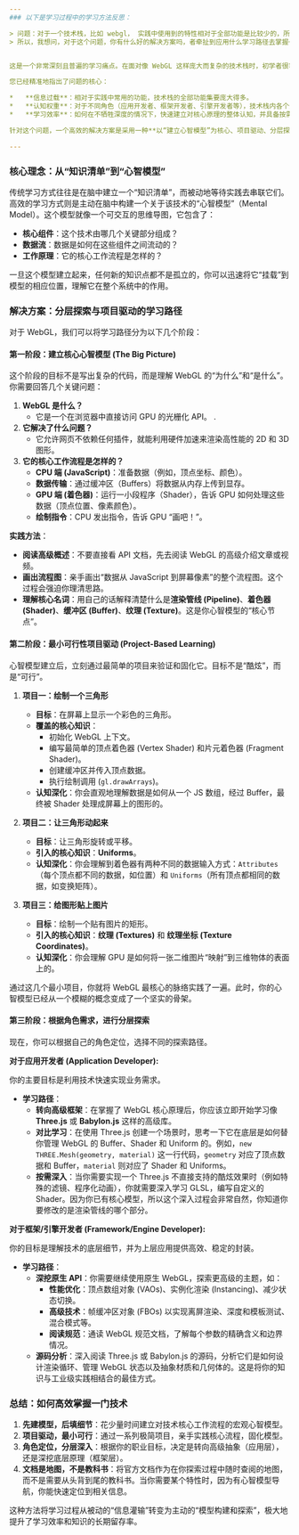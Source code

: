 ```yaml
---
### 以下是学习过程中的学习方法反思：

> 问题：对于一个技术栈，比如 webgl， 实践中使用到的特性相对于全部功能是比较少的，所以在学习的过程中，希望达到的效果就是建立对这个技术栈核心原理基本使用的整体认知，然后需要某个特性的时候，能够快速查找到文档，应用到所需的场景。但是对于初学者，如何加速这个整体认知的建立，又或是对重要知识的把握是十分不足的。只能边学边看，重要的就融入认知体系，不重要的，先排除在外，效率极低。但是，一个技术栈，对于不同人，不同学习需求者来说，这个技术栈领域的内知识在认知体系中占据的权限是不同的，比如应用开发者，比如框架开发者，等等。
> 所以，我想问，对于这个问题，你有什么好的解决方案吗，者牵扯到应用什么学习路径去掌握一门技术，并且在实践中不断扩张深入。


这是一个非常深刻且普遍的学习痛点。在面对像 WebGL 这样庞大而复杂的技术栈时，初学者很容易陷入“线性学习”的陷阱，即试图从头到尾阅读所有文档，结果却发现记住的知识点零散，无法形成一个有机的整体，导致效率低下。

您已经精准地指出了问题的核心：

*   **信息过载**：相对于实践中常用的功能，技术栈的全部功能集要庞大得多。
*   **认知权重**：对于不同角色（应用开发者、框架开发者、引擎开发者等），技术栈内各个知识点的重要性是不同的。
*   **学习效率**：如何在不牺牲深度的情况下，快速建立对核心原理的整体认知，并具备按需深入学习的能力，是提升效率的关键。

针对这个问题，一个高效的解决方案是采用一种**以“建立心智模型”为核心、项目驱动、分层探索的学习路径**。

---
```


### 核心理念：从“知识清单”到“心智模型”

传统学习方式往往是在脑中建立一个“知识清单”，而被动地等待实践去串联它们。高效的学习方式则是主动在脑中构建一个关于该技术的“心智模型”（Mental Model）。这个模型就像一个可交互的思维导图，它包含了：

*   **核心组件**：这个技术由哪几个关键部分组成？
*   **数据流**：数据是如何在这些组件之间流动的？
*   **工作原理**：它的核心工作流程是怎样的？

一旦这个模型建立起来，任何新的知识点都不是孤立的，你可以迅速将它“挂载”到模型的相应位置，理解它在整个系统中的作用。

### 解决方案：分层探索与项目驱动的学习路径

对于 WebGL，我们可以将学习路径分为以下几个阶段：

#### 第一阶段：建立核心心智模型 (The Big Picture)

这个阶段的目标不是写出复杂的代码，而是理解 WebGL 的“为什么”和“是什么”。你需要回答几个关键问题：

1.  **WebGL 是什么？**
    *   它是一个在浏览器中直接访问 GPU 的光栅化 API。
    .
2.  **它解决了什么问题？**
    *   它允许网页不依赖任何插件，就能利用硬件加速来渲染高性能的 2D 和 3D 图形。
3.  **它的核心工作流程是怎样的？**
    *   **CPU 端 (JavaScript)**：准备数据（例如，顶点坐标、颜色）。
    *   **数据传输**：通过缓冲区（Buffers）将数据从内存上传到显存。
    *   **GPU 端 (着色器)**：运行一小段程序（Shader），告诉 GPU 如何处理这些数据（顶点位置、像素颜色）。
    *   **绘制指令**：CPU 发出指令，告诉 GPU “画吧！”。

**实践方法**：
*   **阅读高级概述**：不要直接看 API 文档，先去阅读 WebGL 的高级介绍文章或视频。
*   **画出流程图**：亲手画出“数据从 JavaScript 到屏幕像素”的整个流程图。这个过程会强迫你理清思路。
*   **理解核心名词**：用自己的话解释清楚什么是**渲染管线 (Pipeline)**、**着色器 (Shader)**、**缓冲区 (Buffer)**、**纹理 (Texture)**。这是你心智模型的“核心节点”。

#### 第二阶段：最小可行性项目驱动 (Project-Based Learning)

心智模型建立后，立刻通过最简单的项目来验证和固化它。目标不是“酷炫”，而是“可行”。

1.  **项目一：绘制一个三角形**
    *   **目标**：在屏幕上显示一个彩色的三角形。
    *   **覆盖的核心知识**：
        *   初始化 WebGL 上下文。
        *   编写最简单的顶点着色器 (Vertex Shader) 和片元着色器 (Fragment Shader)。
        *   创建缓冲区并传入顶点数据。
        *   执行绘制调用 (`gl.drawArrays`)。
    *   **认知深化**：你会直观地理解数据是如何从一个 JS 数组，经过 Buffer，最终被 Shader 处理成屏幕上的图形的。

2.  **项目二：让三角形动起来**
    *   **目标**：让三角形旋转或平移。
    *   **引入的核心知识**：**Uniforms**。
    *   **认知深化**：你会理解到着色器有两种不同的数据输入方式：`Attributes`（每个顶点都不同的数据，如位置）和 `Uniforms`（所有顶点都相同的数据，如变换矩阵）。

3.  **项目三：给图形贴上图片**
    *   **目标**：绘制一个贴有图片的矩形。
    *   **引入的核心知识**：**纹理 (Textures)** 和 **纹理坐标 (Texture Coordinates)**。
    *   **认知深化**：你会理解 GPU 是如何将一张二维图片“映射”到三维物体的表面上的。

通过这几个最小项目，你就将 WebGL 最核心的脉络实践了一遍。此时，你的心智模型已经从一个模糊的概念变成了一个坚实的骨架。

#### 第三阶段：根据角色需求，进行分层探索

现在，你可以根据自己的角色定位，选择不同的探索路径。

**对于应用开发者 (Application Developer):**

你的主要目标是利用技术快速实现业务需求。

*   **学习路径**：
    *   **转向高级框架**：在掌握了 WebGL 核心原理后，你应该立即开始学习像 **Three.js** 或 **Babylon.js** 这样的高级库。
    *   **对比学习**：在使用 Three.js 创建一个场景时，思考一下它在底层是如何替你管理 WebGL 的 Buffer、Shader 和 Uniform 的。例如，`new THREE.Mesh(geometry, material)` 这一行代码，`geometry` 对应了顶点数据和 Buffer，`material` 则对应了 Shader 和 Uniforms。
    *   **按需深入**：当你需要实现一个 Three.js 不直接支持的酷炫效果时（例如特殊的滤镜、程序化动画），你就需要深入学习 GLSL，编写自定义的 Shader。因为你已有核心模型，所以这个深入过程会非常自然，你知道你要修改的是渲染管线的哪个部分。

**对于框架/引擎开发者 (Framework/Engine Developer):**

你的目标是理解技术的底层细节，并为上层应用提供高效、稳定的封装。

*   **学习路径**：
    *   **深挖原生 API**：你需要继续使用原生 WebGL，探索更高级的主题，如：
        *   **性能优化**：顶点数组对象 (VAOs)、实例化渲染 (Instancing)、减少状态切换。
        *   **高级技术**：帧缓冲区对象 (FBOs) 以实现离屏渲染、深度和模板测试、混合模式等。
        *   **阅读规范**：通读 WebGL 规范文档，了解每个参数的精确含义和边界情况。
    *   **源码分析**：深入阅读 Three.js 或 Babylon.js 的源码，分析它们是如何设计渲染循环、管理 WebGL 状态以及抽象材质和几何体的。这是将你的知识与工业级实践相结合的最佳方式。

### 总结：如何高效掌握一门技术

1.  **先建模型，后填细节**：花少量时间建立对技术核心工作流程的宏观心智模型。
2.  **项目驱动，最小可行**：通过一系列极简项目，亲手实践核心流程，固化模型。
3.  **角色定位，分层深入**：根据你的职业目标，决定是转向高级抽象（应用层），还是深挖底层原理（框架层）。
4.  **文档是地图，不是教科书**：将官方文档作为在你探索过程中随时查阅的地图，而不是需要从头背到尾的教科书。当你需要某个特性时，因为有心智模型导航，你能快速定位到相关信息。

这种方法将学习过程从被动的“信息灌输”转变为主动的“模型构建和探索”，极大地提升了学习效率和知识的长期留存率。